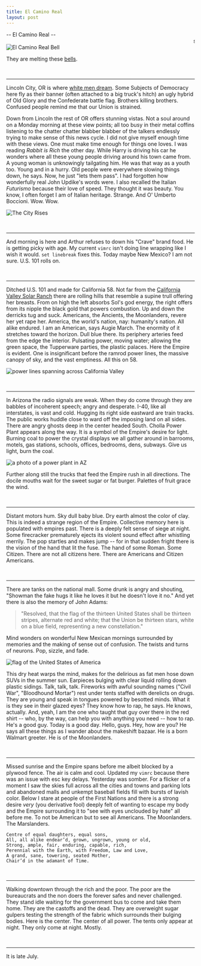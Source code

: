 ```yaml
---
title: El Camino Real
layout: post
---
```


-- El Camino Real -- <marquee>scroll down</marquee>
![El Camino Real Bell](https://upload.wikimedia.org/wikipedia/commons/c/cc/El_Camino_Real_California_2.JPG)

They are melting these [bells](https://www.dailymail.co.uk/news/article-7170313/University-California-Santa-Cruz-removes-El-Camino-Real-Bell-marks-inclusive.html).


<br>
<hr>

Lincoln City, OR is where [white men dream](https://www.youtube.com/watch?v=Pl4lLfC8ZlE). Some Subjects of Democracy here fly as their banner (often attached to a big truck's hitch) an ugly hybrid of Old Glory and the Confederate battle flag. Brothers killing brothers. Confused people remind me that our Union is strained. 

Down from Lincoln the rest of OR offers stunning vistas. Not a soul around on a Monday morning at these view points; all too busy in their metal coffins listening to the chatter chatter blabber blabber of the talkers endlessly trying to make sense of this news cycle. I did not give myself enough time with these views. One must make time enough for things one loves. I was reading *Rabbit is Rich* the other day. While Harry is driving his car he wonders where all these young people driving around his town came from. A young woman is unknowingly tailgating him. He was that way as a youth too. Young and in a hurry. Old people were everywhere slowing things down, he says. Now, he just "lets them pass". I had forgotten how wonderfully real John Updike's words were. I also recalled the Italian *Futurismo* because their love of speed. They thought it was beauty. You know, I often forget I am of Italian heritage. Strange. And O' Umberto Boccioni. Wow. Wow.

![The City Rises](https://upload.wikimedia.org/wikipedia/commons/f/fe/Umberto_Boccioni_001.jpg)

<br>
<hr>

And morning is here and Arthur refuses to down his "Crave" brand food. He is getting picky with age. My current `vimrc` isn't doing line wrapping like I wish it would. `set linebreak` fixes this. Today maybe New Mexico? I am not sure. U.S. 101 rolls on.

<br>
<hr>

Ditched U.S. 101 and made for California 58. Not far from the [California Valley Solar Ranch](https://en.wikipedia.org/wiki/California_Valley_Solar_Ranch) there are rolling hills that resemble a supine trull offering her breasts. From on high the left absorbs Sol's god energy, the right offers from its nipple the black gold that powers combustion. Up and down the derricks tug and suck. Americans, the Ancients, the Moonlanders, revere her yet rape her. America, the world's nation, nay: humanity's nation. All alike endured. I am an American, says Augie March. The enormity of it stretches toward the horizon. Dull blue there. Its periphery arteries feed from the edge the interior. Pulsating power, moving water; allowing the green space, the Tupperware parties, the plastic palaces. Here the Empire is evident. One is insignificant before the ramrod power lines, the massive canopy of sky, and the vast emptiness. All this on 58.

![power lines spanning across California Valley](/static/Valley_Empire.jpg)

<br>
<hr>

In Arizona the radio signals are weak. When they do come through they are babbles of incoherent speech; angry and desperate. I-40, like all interstates, is vast and cold. Hugging its right side eastward are train tracks. The public works huddle close to ward off the imposing land on all sides. There are angry ghosts deep in the center headed South. Cholla Power Plant appears along the way. It is a symbol of the Empire's desire for light. Burning coal to power the crystal displays we all gather around in barrooms, motels, gas stations, schools, offices, bedrooms, dens, subways. Give us light, burn the coal. 

![a photo of a power plant in AZ](/static/Power_plant.jpg)

Further along still the trucks that feed the Empire rush in all directions. The docile mouths wait for the sweet sugar or fat burger. Palettes of fruit grace the wind.  

<br>
<hr>

Distant motors hum. Sky dull baby blue. Dry earth almost the color of clay. This is indeed a strange region of the Empire. Collective memory here is populated with empires past. There is a deeply felt sense of siege at night. Some firecracker prematurely ejects its violent sound effect after whistling merrily. The pop startles and makes jump -- for in that sudden fright there is the vision of the hand that lit the fuse. The hand of some Roman. Some Citizen. There are not all citizens here. There are Americans and Citizen Americans.   


<br>
<hr>

There are tanks on the national mall. Some drunk is angry and shouting, "Showman the fake hugs it like he loves it but he doesn't love it no." And yet there is also the memory of John Adams:

>"Resolved, that the flag of the thirteen United States shall be thirteen stripes, alternate red and white; that the Union be thirteen stars, white on a blue field, representing a new constellation."

Mind wonders on wonderful New Mexican mornings surrounded by memories and the making of sense out of confusion. The twists and turns of neurons. Pop, sizzle, and fade.

![flag of the United States of America](https://upload.wikimedia.org/wikipedia/commons/thumb/b/b3/Flag_of_the_United_States_%281777-1795%29.svg/640px-Flag_of_the_United_States_%281777-1795%29.svg.png)

This dry heat warps the mind, makes for the delirious as fat men hose down SUVs in the summer sun. Earpieces bulging with clear liquid rolling down plastic sidings. Talk, talk, talk. Fireworks with awful sounding names ("Civil War", "Bloodhound Mortar") rest under tents staffed with derelicts on drugs. They are young and speak in tongues powered by besotted minds. What it is they see in their glazed eyes? They know how to rap, he says. He knows, actually. And, yeah, I am the one who taught that guy over there in the red shirt -- who, by the way, can help you with anything you need -- how to rap. He's a good guy. Today is a good day. Hello, guys. Hey, how are you? He says all these things as I wander about the makeshift bazaar. He is a born Walmart greeter. He is of the Moonlanders.

<br>
<hr>

Missed sunrise and the Empire spans before me albeit blocked by a plywood fence. The air is calm and cool. Updated my `vimrc` because there was an issue with esc key delays. Yesterday was somber. For a flicker of a moment I saw the skies full across all the cities and towns and parking lots and abandoned malls and unkempt baseball fields fill with bursts of lavish color. Below I stare at people of the First Nations and there is a strong desire *very* (you derivative fool) deeply felt of wanting to escape my body and the Empire surrounding it to "see with eyes unclouded by hate" all before me. To not be American but to see all Americans. The Moonlanders. The Marslanders. 

```
Centre of equal daughters, equal sons,
All, all alike endear’d, grown, ungrown, young or old,
Strong, ample, fair, enduring, capable, rich,
Perennial with the Earth, with Freedom, Law and Love,
A grand, sane, towering, seated Mother,
Chair’d in the adamant of Time.
```

<br>
<hr>

Walking downtown through the rich and the poor. The poor are the bureaucrats and the non doers the forever safes and never challenged. They stand idle waiting for the government bus to come and take them home. They are the castoffs and the dead. They are overweight sugar gulpers testing the strength of the fabric which surrounds their bulging bodies. Here is the center. The center of all power. The tents only appear at night. They only come at night. Mostly.

<br>
<hr>

It is late July.
